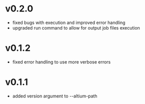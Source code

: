 # v0.2.0

- fixed bugs with execution and improved error handling
- upgraded run command to allow for output job files execution 

# v0.1.2

- fixed error handling to use more verbose errors

# v0.1.1

- added version argument to --altium-path
